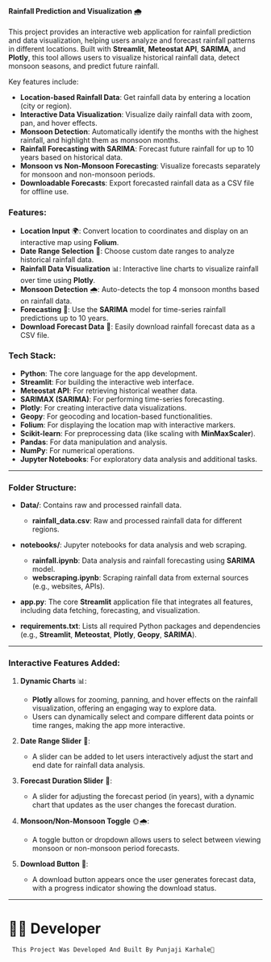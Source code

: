 #### Rainfall Prediction and Visualization 🌧️

This project provides an interactive web application for rainfall prediction and data visualization, helping users analyze and forecast rainfall patterns in different locations. Built with **Streamlit**, **Meteostat API**, **SARIMA**, and **Plotly**, this tool allows users to visualize historical rainfall data, detect monsoon seasons, and predict future rainfall.

Key features include:
- **Location-based Rainfall Data**: Get rainfall data by entering a location (city or region).
- **Interactive Data Visualization**: Visualize daily rainfall data with zoom, pan, and hover effects.
- **Monsoon Detection**: Automatically identify the months with the highest rainfall, and highlight them as monsoon months.
- **Rainfall Forecasting with SARIMA**: Forecast future rainfall for up to 10 years based on historical data.
- **Monsoon vs Non-Monsoon Forecasting**: Visualize forecasts separately for monsoon and non-monsoon periods.
- **Downloadable Forecasts**: Export forecasted rainfall data as a CSV file for offline use.

### Features:
- **Location Input** 🌍: Convert location to coordinates and display on an interactive map using **Folium**.
- **Date Range Selection** 📅: Choose custom date ranges to analyze historical rainfall data.
- **Rainfall Data Visualization** 📊: Interactive line charts to visualize rainfall over time using **Plotly**.
- **Monsoon Detection** 🌧️: Auto-detects the top 4 monsoon months based on rainfall data.
- **Forecasting** 🔮: Use the **SARIMA** model for time-series rainfall predictions up to 10 years.
- **Download Forecast Data** 💾: Easily download rainfall forecast data as a CSV file.

### Tech Stack:
- **Python**: The core language for the app development.
- **Streamlit**: For building the interactive web interface.
- **Meteostat API**: For retrieving historical weather data.
- **SARIMAX (SARIMA)**: For performing time-series forecasting.
- **Plotly**: For creating interactive data visualizations.
- **Geopy**: For geocoding and location-based functionalities.
- **Folium**: For displaying the location map with interactive markers.
- **Scikit-learn**: For preprocessing data (like scaling with **MinMaxScaler**).
- **Pandas**: For data manipulation and analysis.
- **NumPy**: For numerical operations.
- **Jupyter Notebooks**: For exploratory data analysis and additional tasks.

---

### Folder Structure:
- **Data/**: Contains raw and processed rainfall data.
    - **rainfall_data.csv**: Raw and processed rainfall data for different regions.
  
- **notebooks/**: Jupyter notebooks for data analysis and web scraping.
    - **rainfall.ipynb**: Data analysis and rainfall forecasting using **SARIMA** model.
    - **webscraping.ipynb**: Scraping rainfall data from external sources (e.g., websites, APIs).

- **app.py**: The core **Streamlit** application file that integrates all features, including data fetching, forecasting, and visualization.

- **requirements.txt**: Lists all required Python packages and dependencies (e.g., **Streamlit**, **Meteostat**, **Plotly**, **Geopy**, **SARIMA**).

---

### Interactive Features Added:
1. **Dynamic Charts** 📊:
   - **Plotly** allows for zooming, panning, and hover effects on the rainfall visualization, offering an engaging way to explore data.
   - Users can dynamically select and compare different data points or time ranges, making the app more interactive.

2. **Date Range Slider** 📅:
   - A slider can be added to let users interactively adjust the start and end date for rainfall data analysis.

3. **Forecast Duration Slider** 🔮:
   - A slider for adjusting the forecast period (in years), with a dynamic chart that updates as the user changes the forecast duration.

4. **Monsoon/Non-Monsoon Toggle** 🌞🌧️:
   - A toggle button or dropdown allows users to select between viewing monsoon or non-monsoon period forecasts.

5. **Download Button** 💾:
   - A download button appears once the user generates forecast data, with a progress indicator showing the download status.

---
# 👨‍💻 Developer
     This Project Was Developed And Built By Punjaji Karhale🚀